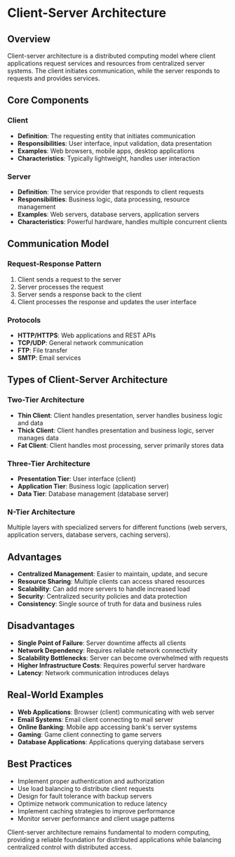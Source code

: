 # Client-Server Architecture

## Overview
Client-server architecture is a distributed computing model where client applications request services and resources from centralized server systems. The client initiates communication, while the server responds to requests and provides services.

## Core Components

### Client
- **Definition**: The requesting entity that initiates communication
- **Responsibilities**: User interface, input validation, data presentation
- **Examples**: Web browsers, mobile apps, desktop applications
- **Characteristics**: Typically lightweight, handles user interaction

### Server
- **Definition**: The service provider that responds to client requests
- **Responsibilities**: Business logic, data processing, resource management
- **Examples**: Web servers, database servers, application servers
- **Characteristics**: Powerful hardware, handles multiple concurrent clients

## Communication Model

### Request-Response Pattern
1. Client sends a request to the server
2. Server processes the request
3. Server sends a response back to the client
4. Client processes the response and updates the user interface

### Protocols
- **HTTP/HTTPS**: Web applications and REST APIs
- **TCP/UDP**: General network communication
- **FTP**: File transfer
- **SMTP**: Email services

## Types of Client-Server Architecture

### Two-Tier Architecture
- **Thin Client**: Client handles presentation, server handles business logic and data
- **Thick Client**: Client handles presentation and business logic, server manages data
- **Fat Client**: Client handles most processing, server primarily stores data

### Three-Tier Architecture
- **Presentation Tier**: User interface (client)
- **Application Tier**: Business logic (application server)
- **Data Tier**: Database management (database server)

### N-Tier Architecture
Multiple layers with specialized servers for different functions (web servers, application servers, database servers, caching servers).

## Advantages
- **Centralized Management**: Easier to maintain, update, and secure
- **Resource Sharing**: Multiple clients can access shared resources
- **Scalability**: Can add more servers to handle increased load
- **Security**: Centralized security policies and data protection
- **Consistency**: Single source of truth for data and business rules

## Disadvantages
- **Single Point of Failure**: Server downtime affects all clients
- **Network Dependency**: Requires reliable network connectivity
- **Scalability Bottlenecks**: Server can become overwhelmed with requests
- **Higher Infrastructure Costs**: Requires powerful server hardware
- **Latency**: Network communication introduces delays

## Real-World Examples
- **Web Applications**: Browser (client) communicating with web server
- **Email Systems**: Email client connecting to mail server
- **Online Banking**: Mobile app accessing bank's server systems
- **Gaming**: Game client connecting to game servers
- **Database Applications**: Applications querying database servers

## Best Practices
- Implement proper authentication and authorization
- Use load balancing to distribute client requests
- Design for fault tolerance with backup servers
- Optimize network communication to reduce latency
- Implement caching strategies to improve performance
- Monitor server performance and client usage patterns

Client-server architecture remains fundamental to modern computing, providing a reliable foundation for distributed applications while balancing centralized control with distributed access.